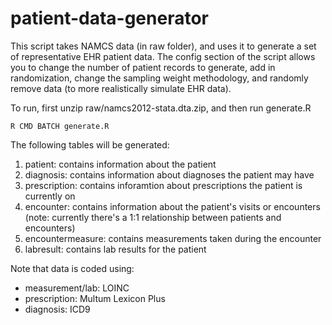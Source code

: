 # patient-data-generator

This script takes NAMCS data (in raw folder), and uses it to generate a set of representative EHR patient data.  The config section of the script allows you to change the number of patient records to generate, add in randomization, change the sampling weight methodology, and randomly remove data (to more realistically simulate EHR data).

To run, first unzip raw/namcs2012-stata.dta.zip, and then run generate.R

    R CMD BATCH generate.R

The following tables will be generated:

1. patient: contains information about the patient
2. diagnosis: contains information about diagnoses the patient may have
3. prescription: contains inforamtion about prescriptions the patient is currently on
4. encounter: contains information about the patient's visits or encounters (note: currently there's a 1:1 relationship between patients and encounters)
5. encountermeasure: contains measurements taken during the encounter
6. labresult: contains lab results for the patient

Note that data is coded using:

* measurement/lab: LOINC
* prescription: Multum Lexicon Plus
* diagnosis: ICD9
